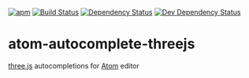 [![apm](https://img.shields.io/apm/v/atom-autocomplete-threejs.svg)](https://atom.io/packages/atom-autocomplete-threejs)
[![Build Status](https://secure.travis-ci.org/devert/atom-autocomplete-threejs.svg)](https://travis-ci.org/devert/atom-autocomplete-threejs)
[![Dependency Status](https://david-dm.org/devert/atom-autocomplete-threejs.svg)](https://david-dm.org/devert/atom-autocomplete-threejs)
[![Dev Dependency Status](https://david-dm.org/devert/atom-autocomplete-threejs/dev-status.svg)](https://david-dm.org/devert/atom-autocomplete-threejs)

# atom-autocomplete-threejs

[three.js](https://github.com/mrdoob/three.js/) autocompletions for [Atom](https://atom.io/) editor
